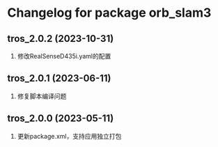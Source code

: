 # Changelog for package orb_slam3
tros_2.0.2 (2023-10-31)
------------------
1. 修改RealSenseD435i.yaml的配置
   
tros_2.0.1 (2023-06-11)
------------------
1. 修复脚本编译问题

tros_2.0.0 (2023-05-11)
------------------
1. 更新package.xml，支持应用独立打包

